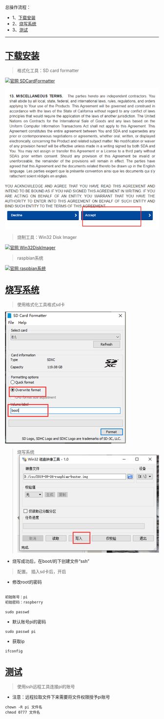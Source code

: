 总操作流程：
- 1、[下载安装](#linux-01)
- 2、[烧写系统](#linux-02)
- 3、[测试](#linux-03)

***

# <a name="Linux-01" href="#" >下载安装</a>

> 格式化工具：SD card formatter

[![](https://img.shields.io/badge/官网-SDCardFormatter-red.svg "官网 SDCardFormatter")](https://www.sdcard.org/downloads/formatter/eula_windows/index.html)

![](image/1-1.png)

> 烧制工具：Win32 Disk Imager

[![](https://img.shields.io/badge/官网-Win32DiskImager-red.svg "官网 Win32DiskImager")](https://sourceforge.net/projects/win32diskimager/files/latest/download)

> raspbian系统

[![](https://img.shields.io/badge/官网-raspbian系统-red.svg "官网 raspbian系统")](https://www.raspberrypi.org/downloads/raspbian/)

# <a name="Linux-02" href="#" >烧写系统</a>

> 使用格式化工具格式sd卡

![](image/1-2.png)

> 烧写系统
![](image/1-3.png)

- 烧写成功后，在boot/的下创建文件“ssh”

>配置。 插入sd卡后，开启

- 修改root的密码

```

初始账号：pi
初始密码：raspberry

sudo passwd
```

- 默认账号pi的密码

```
sudo passwd pi
```

- 获取ip

```
ifconfig
```

# <a name="Linux-03" href="#" >测试</a>

> 使用ssh远程工具连接pi的账号

- 注意：远程拉取文件下来需要将文件权限授予pi账号

```
chown -R pi 文件名
chmod 0777 文件名
```

